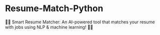 # Resume-Match-Python
🧠📄 Smart Resume Matcher: An AI-powered tool that matches your resume with jobs using NLP &amp; machine learning! 💼✨
